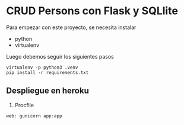 # CRUD Persons con Flask y SQLlite

Para empezar con este proyecto, se necesita instalar

* python
* virtualenv

Luego debemos seguir los siguientes pasos

```
virtualenv -p python3 .venv
pip install -r requirements.txt
```
## Despliegue en heroku

1. Procfile

```
web: gunicorn app:app
```
